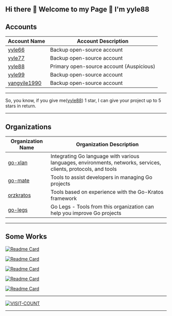 ## Hi there 👋 Welcome to my Page 👋 I'm yyle88

## Accounts

| Account Name                                    | Account Description                      |
|-------------------------------------------------|------------------------------------------|
| [yyle66](https://github.com/yyle66)             | Backup open-source account               |
| [yyle77](https://github.com/yyle77)             | Backup open-source account               |
| [yyle88](https://github.com/yyle88)             | Primary open-source account (Auspicious) |
| [yyle99](https://github.com/yyle99)             | Backup open-source account               |
| [yangyile1990](https://github.com/yangyile1990) | Backup open-source account               |

---

So, you know, if you give me([yyle88](https://github.com/yyle88)) 1 star, I can give your project up to 5 stars in return.

---

## Organizations

| Organization Name                                           | Organization Description                                                                                        |
|-------------------------------------------------------------|-----------------------------------------------------------------------------------------------------------------|
| [go-xlan](https://github.com/orgs/go-xlan/repositories)     | Integrating Go language with various languages, environments, networks, services, clients, protocols, and tools |
| [go-mate](https://github.com/orgs/go-mate/repositories)     | Tools to assist developers in managing Go projects                                                              |
| [orzkratos](https://github.com/orgs/orzkratos/repositories) | Tools based on experience with the Go-Kratos framework                                                          |
| [go-legs](https://github.com/orgs/go-legs/repositories)     | Go Legs - Tools from this organization can help you improve Go projects                                         |

---

## Some Works

[![Readme Card](https://github-readme-stats.vercel.app/api/pin/?username=yyle88&repo=tern&theme=algolia)](https://github.com/yyle88/tern)

[![Readme Card](https://github-readme-stats.vercel.app/api/pin/?username=yyle88&repo=rese&theme=algolia)](https://github.com/yyle88/rese)

[![Readme Card](https://github-readme-stats.vercel.app/api/pin/?username=yyle88&repo=must&theme=algolia)](https://github.com/yyle88/must)

[![Readme Card](https://github-readme-stats.vercel.app/api/pin/?username=yyle88&repo=done&theme=algolia)](https://github.com/yyle88/done)

[![Readme Card](https://github-readme-stats.vercel.app/api/pin/?username=yyle88&repo=sure&theme=algolia)](https://github.com/yyle88/sure)

---

[![VISIT-COUNT](https://visitcount.itsvg.in/api?id=yyle88&label=profile-views&pretty=true)](https://visitcount.itsvg.in)

---
